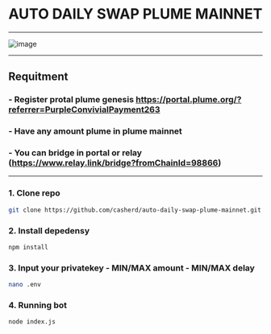 # AUTO DAILY SWAP PLUME MAINNET
---

![image](https://github.com/user-attachments/assets/51a13c8a-56ab-4958-bc65-4ccbfd5ea685)

---

## Requitment
### - Register protal plume genesis https://portal.plume.org/?referrer=PurpleConvivialPayment263
### - Have any amount plume in plume mainnet
### - You can bridge in portal or relay (https://www.relay.link/bridge?fromChainId=98866)

---

### 1. Clone repo
```bash
git clone https://github.com/casherd/auto-daily-swap-plume-mainnet.git && cd auto-daily-swap-plume-mainnet
```
### 2. Install depedensy
```bash
npm install
```
### 3. Input your privatekey - MIN/MAX amount - MIN/MAX delay
```bash
nano .env
```
### 4. Running bot
```bash
node index.js
```
